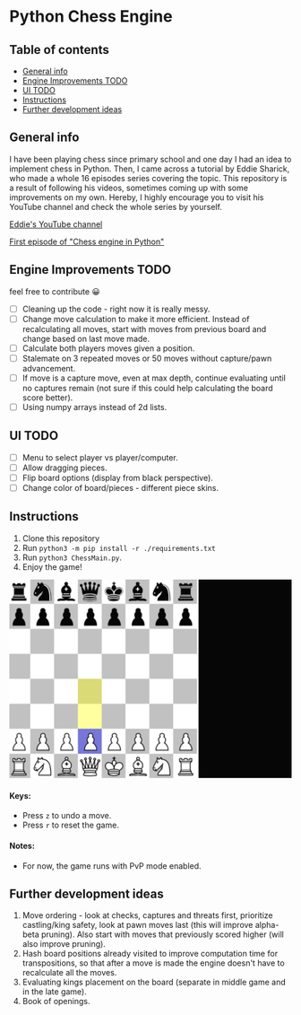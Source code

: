 # Python Chess Engine

## Table of contents
* [General info](#general-info)
* [Engine Improvements TODO](#engine-improvements-todo)
* [UI TODO](#ui-todo)
* [Instructions](#instructions)
* [Further development ideas](#further-development-ideas)

## General info
I have been playing chess since primary school and one day I had an idea to implement chess in Python. Then, I came across a tutorial by Eddie Sharick, who made a whole 16 episodes series covering the topic.
This repository is a result of following his videos, sometimes coming up with some improvements on my own. Hereby, I highly
encourage you to visit his YouTube channel and check the whole series by yourself.

[Eddie's YouTube channel](https://www.youtube.com/channel/UCaEohRz5bPHywGBwmR18Qww)

[First episode of "Chess engine in Python"](https://www.youtube.com/playlist?list=PLBwF487qi8MGU81nDGaeNE1EnNEPYWKY_)

## Engine Improvements TODO
feel free to contribute :grinning:
- [ ] Cleaning up the code - right now it is really messy.
- [ ] Change move calculation to make it more efficient. Instead of recalculating all moves, start with moves from previous board and change based on last move made.
- [ ] Calculate both players moves given a position.
- [ ] Stalemate on 3 repeated moves or 50 moves without capture/pawn advancement.
- [ ] If move is a capture move, even at max depth, continue evaluating until no captures remain (not sure if this could help calculating the board score better).
- [ ] Using numpy arrays instead of 2d lists.

## UI TODO
- [ ] Menu to select player vs player/computer.
- [ ] Allow dragging pieces.
- [ ] Flip board options (display from black perspective).
- [ ] Change color of board/pieces - different piece skins.

## Instructions
1. Clone this repository 
2. Run `python3 -m pip install -r ./requirements.txt`
3. Run `python3 ChessMain.py`.
4. Enjoy the game!

![Chess1](./screenshots/1.png)

#### Keys:
* Press `z` to undo a move.
* Press `r` to reset the game.

#### Notes: 
* For now, the game runs with PvP mode enabled.

## Further development ideas
1. Move ordering - look at checks, captures and threats first, prioritize castling/king safety, look at pawn moves last (this will improve alpha-beta pruning). Also start with moves that previously scored higher (will also improve pruning).
2. Hash board positions already visited to improve computation time for transpositions, so that after a move is made the engine doesn't have to recalculate all the moves.
3. Evaluating kings placement on the board (separate in middle game and in the late game).
4. Book of openings.

